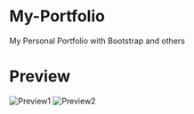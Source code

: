 # My-Portfolio
 My Personal Portfolio with Bootstrap and others

 # Preview
![Preview1](https://cdn.discordapp.com/attachments/704290278026117151/1020973113866981416/unknown.png)
![Preview2](https://cdn.discordapp.com/attachments/704290278026117151/1020973179553988658/unknown.png)
